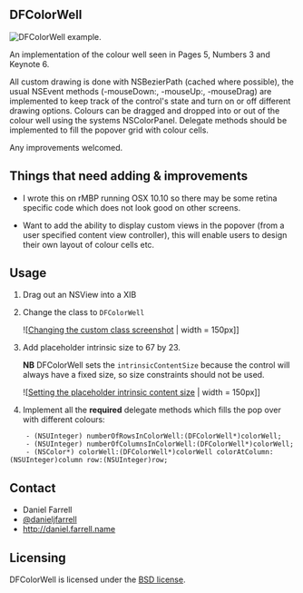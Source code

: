 DFColorWell
-----------

![DFColorWell example.](https://github.com/danieljfarrell/DFColorWell/blob/master/screenshot.png)

An implementation of the colour well seen in Pages 5, Numbers 3 and Keynote 6.

All custom drawing is done with NSBezierPath (cached where possible), the usual NSEvent methods (-mouseDown:, -mouseUp:, -mouseDrag) are implemented to keep track of the control's state and turn on or off different drawing options. Colours can be dragged and dropped into or out of the colour well using the systems NSColorPanel. Delegate methods should be implemented to fill the popover grid with colour cells.

Any improvements welcomed. 

Things that need adding & improvements
--------------------------------------

* I wrote this on rMBP running OSX 10.10 so there may be some retina specific code which does not look good on other screens.

* Want to add the ability to display custom views in the popover (from a user specified content view controller), this will enable users to design their own layout of colour cells etc.

Usage
-----

1. Drag out an NSView into a XIB
2. Change the class to `DFColorWell`

   ![[Changing the custom class screenshot](http://i.imgur.com/YdQ6qbb.png) | width = 150px]]
   
3. Add placeholder intrinsic size to 67 by 23. 
   
   **NB** DFColorWell sets the `intrinsicContentSize` because the control will always have a fixed size, so size constraints should not be used.

   ![[Setting the placeholder intrinsic content size](http://i.imgur.com/5X0KuA5.png) | width = 150px]]

4. Implement all the **required** delegate methods which fills the pop over with different colours:

```
    - (NSUInteger) numberOfRowsInColorWell:(DFColorWell*)colorWell;
    - (NSUInteger) numberOfColumnsInColorWell:(DFColorWell*)colorWell;
    - (NSColor*) colorWell:(DFColorWell*)colorWell colorAtColumn:(NSUInteger)column row:(NSUInteger)row;
```

Contact
-------
* Daniel Farrell
* [@danieljfarrell](http://twitter.com/danieljfarrell)
* http://daniel.farrell.name

Licensing
---------
DFColorWell is licensed under the [BSD license](http://www.opensource.org/licenses/bsd-license.php).
